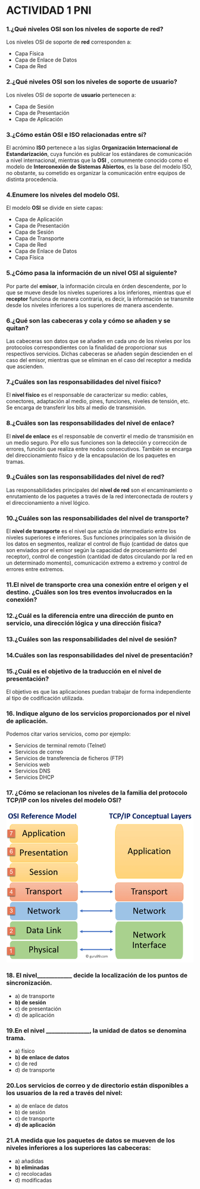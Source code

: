 # ACTIVIDAD 1 PNI

### 1.¿Qué niveles OSI son los niveles de soporte de red?
Los niveles OSI de soporte de __red__ corresponden a:
- Capa Física
- Capa de Enlace de Datos
- Capa de Red
### 2.¿Qué niveles OSI son los niveles de soporte de usuario?
Los niveles OSI de soporte de __usuario__ pertenecen a:
- Capa de Sesión 
- Capa de Presentación 
- Capa de Aplicación 
### 3.¿Cómo están OSI e ISO relacionadas entre sí? 
El acrómino __ISO__ pertenece a las siglas __Organización Internacional de Estandarización__, cuya función es publicar los estándares
de comunicación a nivel internacional, mientras que la __OSI__ , comunmente conocido como el modelo de __Interconexión de Sistemas Abiertos__, es 
la base del modelo ISO, no obstante, su cometido es organizar la comunicación entre equipos de distinta procedencia. 
### 4.Enumere los niveles del modelo OSI. 
El modelo __OSI__ se divide en siete capas:
- Capa de Aplicación
- Capa de Presentación
- Capa de Sesión
- Capa de Transporte
- Capa de Red
- Capa de Enlace de Datos
- Capa Física
### 5.¿Cómo pasa la información de un nivel OSI al siguiente?
Por parte del __emisor__, la información circula en órden descendente, por lo que se mueve desde los niveles superiores a los
inferiores, mientras que el __receptor__ funciona de manera contraria, es decir, la información se transmite desde los niveles inferiores a los
superiores de manera ascendente. 
### 6.¿Qué son las cabeceras y cola y cómo se añaden y se quitan?
Las cabeceras son datos que se añaden en cada uno de los niveles por los protocolos correspondientes con la finalidad de proporcionar 
sus respectivos servicios. Dichas cabeceras se añaden según descienden en el caso del emisor, mientras que se eliminan en el caso del receptor a 
medida que ascienden. 
### 7.¿Cuáles son las responsabilidades del nivel físico?
El __nivel físico__ es el responsable de caracterizar su medio: cables, conectores, adaptación al medio, pines, 
funciones, niveles de tensión, etc. Se encarga de transferir los bits al medio de transmisión.
### 8.¿Cuáles son las responsabilidades del nivel de enlace?
El __nivel de enlace__ es el responsable de convertir el medio de transmisión en un medio seguro. Por ello sus funciones son la detección y 
corrección de errores, función que realiza entre nodos consecutivos. También se encarga del direccionamiento físico y de la 
encapsulación de los paquetes en tramas.
### 9.¿Cuáles son las responsabilidades del nivel de red? 
Las responsabilidades principales del __nivel de red__ son el encaminamiento o enrutamiento de los paquetes a través de la red 
interconectada de routers y el direccionamiento a nivel lógico.

### 10.¿Cuáles son las responsabilidades del nivel de transporte? 
El __nivel de transporte__ es el nivel que actúa de intermediario entre los niveles superiores e inferiores.
Sus funciones principales son la división de los datos en segmentos, realizar el control de flujo (cantidad de datos que son enviados por el emisor 
según la capacidad de procesamiento del receptor), control de congestión (cantidad de datos circulando por la red en un determinado momento), 
comunicación extremo a extremo y control de errores entre extremos.

### 11.El nivel de transporte crea una conexión entre el origen y el destino. ¿Cuáles son los tres eventos involucrados en la conexión?

### 12.¿Cuál es la diferencia entre una dirección de punto en servicio, una dirección lógica y una dirección fisica? 

### 13.¿Cuáles son las responsabilidades del nivel de sesión? 

### 14.Cuáles son las responsabilidades del nivel de presentación? 

### 15.¿Cuál es el objetivo de la traducción en el nivel de presentación? 
El objetivo es que las aplicaciones puedan trabajar de forma independiente al tipo de codificación utilizada.
### 16. Indique alguno de los servicios proporcionados por el nivel de aplicación. 
Podemos citar varios servicios, como por ejemplo:
- Servicios de terminal remoto (Telnet)
- Servicios de correo 
- Servicios de transferencia de ficheros (FTP)
- Servicios web
- Servicios DNS
- Servicios DHCP
### 17. ¿Cómo se relacionan los niveles de la familia del protocolo TCP/IP con los niveles del modelo OSI?
<center>


![](./img0004.png)


</center>



### 18. El nivel____________ decide la localización de los puntos de sincronización.
- a) de transporte
- __b) de sesión__
- c) de presentación
- d) de aplicación
### 19.En el nivel _______________, la unidad de datos se denomina trama.
- a) físico
- __b) de enlace de datos__
- c) de red
- d) de transporte
### 20.Los servicios de correo y de directorio están disponibles a los usuarios de la red a través del nivel:
- a) de enlace de datos
- b) de sesión
- c) de transporte
- __d) de aplicación__
### 21.A medida que los paquetes de datos se mueven  de los niveles inferiores a los superiores las cabeceras:
- a) añadidas
- __b) eliminadas__
- c) recolocadas
- d) modificadas
